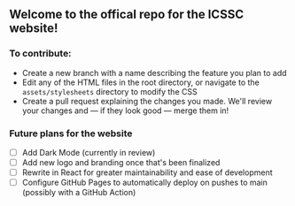 ## Welcome to the offical repo for the ICSSC website!

### To contribute:
- Create a new branch with a name describing the feature you plan to add
- Edit any of the HTML files in the root directory, or navigate to the `assets/stylesheets` directory to modify the CSS
- Create a pull request explaining the changes you made. We'll review your changes and — if they look good — merge them in!

### Future plans for the website
- [ ] Add Dark Mode (currently in review)
- [ ] Add new logo and branding once that's been finalized
- [ ] Rewrite in React for greater maintainability and ease of development
- [ ] Configure GitHub Pages to automatically deploy on pushes to main (possibly with a GitHub Action)
